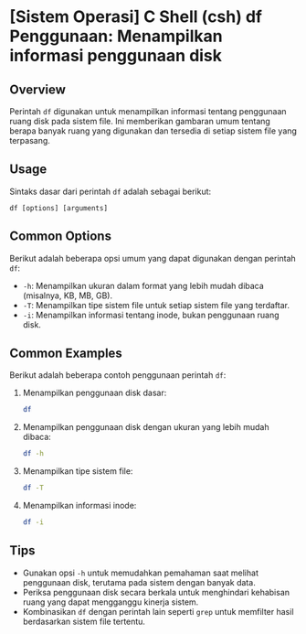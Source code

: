 # [Sistem Operasi] C Shell (csh) df Penggunaan: Menampilkan informasi penggunaan disk

## Overview
Perintah `df` digunakan untuk menampilkan informasi tentang penggunaan ruang disk pada sistem file. Ini memberikan gambaran umum tentang berapa banyak ruang yang digunakan dan tersedia di setiap sistem file yang terpasang.

## Usage
Sintaks dasar dari perintah `df` adalah sebagai berikut:

```
df [options] [arguments]
```

## Common Options
Berikut adalah beberapa opsi umum yang dapat digunakan dengan perintah `df`:

- `-h`: Menampilkan ukuran dalam format yang lebih mudah dibaca (misalnya, KB, MB, GB).
- `-T`: Menampilkan tipe sistem file untuk setiap sistem file yang terdaftar.
- `-i`: Menampilkan informasi tentang inode, bukan penggunaan ruang disk.

## Common Examples
Berikut adalah beberapa contoh penggunaan perintah `df`:

1. Menampilkan penggunaan disk dasar:
   ```bash
   df
   ```

2. Menampilkan penggunaan disk dengan ukuran yang lebih mudah dibaca:
   ```bash
   df -h
   ```

3. Menampilkan tipe sistem file:
   ```bash
   df -T
   ```

4. Menampilkan informasi inode:
   ```bash
   df -i
   ```

## Tips
- Gunakan opsi `-h` untuk memudahkan pemahaman saat melihat penggunaan disk, terutama pada sistem dengan banyak data.
- Periksa penggunaan disk secara berkala untuk menghindari kehabisan ruang yang dapat mengganggu kinerja sistem.
- Kombinasikan `df` dengan perintah lain seperti `grep` untuk memfilter hasil berdasarkan sistem file tertentu.